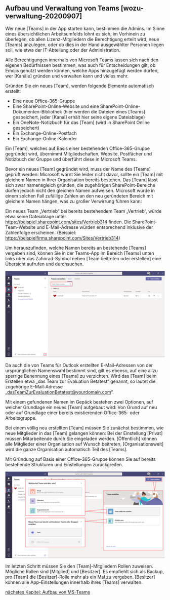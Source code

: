 ## Aufbau und Verwaltung von Teams [wozu-verwaltung-20200907]

Wer neue [Teams] in der App starten kann, bestimmen die Admins.
Im Sinne eines übersichtlichen Arbeitsumfelds lohnt es sich, im Vorhinein zu überlegen, ob allen Lizenz-Mitgliedern die Berechtigung erteilt wird, neue [Teams] anzulegen, oder ob dies in der Hand ausgewählter Personen liegen soll, wie etwa der IT-Abteilung oder der Administration.

Alle Berechtigungen innerhalb von Microsoft Teams lassen sich nach den eigenen Bedürfnissen bestimmen, was auch für Entscheidungen gilt, ob Emojis genutzt werden können, welche Apps hinzugefügt werden dürfen, wer [Kanäle] gründen und verwalten kann und vieles mehr.

Gründen Sie ein neues [Team], werden folgende Elemente automatisch erstellt:

- Eine neue Office-365-Gruppe
- Eine SharePoint-Online-Website und eine SharePoint-Online-Dokumenten-Bibliothek (hier werden die Dateien eines [Teams] gespeichert, jeder [Kanal] erhält hier seine eigene Dateiablage)
- Ein OneNote-Notizbuch für das [Team] (wird in SharePoint Online gespeichert)
- Ein Exchange-Online-Postfach
- Ein Exchange-Online-Kalender

Ein [Team], welches auf Basis einer bestehenden Office-365-Gruppe gegründet wird, übernimmt Mitgliedschaften, Website, Postfächer und Notizbuch der Gruppe und überführt diese in Microsoft Teams.

Bevor ein neues [Team] gegründet wird, muss der Name des [Teams] geprüft werden: Microsoft warnt Sie leider nicht davor, sollte ein [Team] mit gleichem Namen in Ihrer Organisation bereits bestehen. Das [Team] lässt sich zwar namensgleich gründen, die zugehörigen SharePoint-Bereiche dürfen jedoch nicht den gleichen Namen aufweisen. Microsoft würde in einem solchen Fall zufällige Zahlen an den neu geründeten Bereich mit gleichem Namen hängen, was zu großer Verwirrung führen kann:

Ein neues Team „Vertrieb“ bei bereits bestehendem Team „Vertrieb“, würde etwa seine Dateiablage unter https://beispiel.sharepoint.com/sites/Vertrieb314 finden. Die SharePoint-Team-Website und E-Mail-Adresse würden entsprechend inklusive der Zahlenfolge erscheinen. (Beispiel: https://beispielfirma.sharepoint.com/Sites/Vertrieb314)

Um herauszufinden, welche Namen bereits an bestehende [Teams] vergeben sind, können Sie in der Teams-App im Bereich [Teams] unten links über das Zahnrad-Symbol neben [Team beitreten oder erstellen] eine Übersicht aufrufen und durchsuchen.

![](teams-suchen-vor-beginn2.png)

Da auch die von Teams für Outlook erstellten E-Mail-Adressen von der ursprünglichen Namenswahl bestimmt sind, gilt es ebenso, auf eine allzu sperrige Benennung eines [Teams] zu verzichten. Wird das [Team] beim Erstellen etwa „das Team zur Evaluation Betatest“ genannt, so lautet die zugehörige E-Mail-Adresse „dasTeamZurEvaluationBetatest@yourdomain.com“.



Mit einem gefundenen Namen im Gepäck bestehen zwei Optionen, auf welcher Grundlage ein neues [Team] aufgebaut wird: Von Grund auf neu oder auf Grundlage einer bereits existierenden Office-365- oder Arbeitsgruppe.

Bei einem völlig neu erstellten [Team] müssen Sie zunächst bestimmen, wie neue Mitglieder in das [Team] gelangen können: Bei der Einstellung [Privat] müssen Mitarbeitende durch Sie eingeladen werden. [Öffentlich] können alle Mitglieder einer Organisation auf Wunsch beitreten, [Organisationsweit] wird die ganze Organisation automatisch Teil des [Teams].

Mit Gründung auf Basis einer Office-365-Gruppe können Sie auf bereits bestehende Strukturen und Einstellungen zurückgreifen.

![](neues-team-erstellen.png)

Im letzten Schritt müssen Sie den [Team]-Mitgliedern Rollen zuweisen. Mögliche Rollen sind [Mitglied] und [Besitzer]. Es empfiehlt sich als Backup, pro [Team] die [Besitzer]-Rolle mehr als ein Mal zu vergeben. [Besitzer] können alle App-Einstellungen innerhalb ihres [Teams] verwalten.

[nächstes Kapitel: Aufbau von MS-Teams](#anleitung-20200907)
